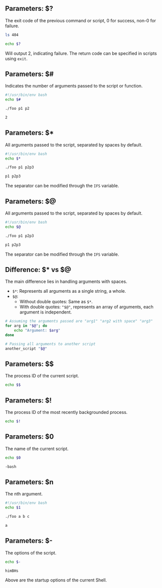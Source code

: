## Parameters: $?

The exit code of the previous command or script, 0 for success, non-0 for failure.

```bash
ls 404
```

```bash
echo $?
```

Will output 2, indicating failure. The return code can be specified in scripts using `exit`.

## Parameters: $#

Indicates the number of arguments passed to the script or function.

```bash
#!/usr/bin/env bash
echo $#
```

```bash
./foo p1 p2
```

```txt
2
```

## Parameters: $*

All arguments passed to the script, separated by spaces by default.

```bash
#!/usr/bin/env bash
echo $*
```

```bash
./foo p1 p2p3
```

```txt
p1 p2p3
```

The separator can be modified through the `IFS` variable.

## Parameters: $@

All arguments passed to the script, separated by spaces by default.

```bash
#!/usr/bin/env bash
echo $@
```

```bash
./foo p1 p2p3
```

```txt
p1 p2p3
```

The separator can be modified through the `IFS` variable.

## Difference: $* vs $@

The main difference lies in handling arguments with spaces.

* `$*`: Represents all arguments as a single string, a whole.
* `$@`:
  * Without double quotes: Same as `$*`.
  * With double quotes: `"$@"`, represents an array of arguments, each argument is independent.

```bash
# Assuming the arguments passed are "arg1" "arg2 with space" "arg3"
for arg in "$@"; do
    echo "Argument: $arg"
done
```

```bash
# Passing all arguments to another script
another_script "$@"
```

## Parameters: $$

The process ID of the current script.

```bash
echo $$
```

## Parameters: $!

The process ID of the most recently backgrounded process.

```bash
echo $!
```

## Parameters: $0

The name of the current script.

```bash
echo $0
```

```txt
-bash
```

## Parameters: $n

The nth argument.

```bash
#!/usr/bin/env bash
echo $1
```

```bash
./foo a b c
```

```txt
a
```

## Parameters: $-

The options of the script.

```bash
echo $-
```

```txt
himBHs
```

Above are the startup options of the current Shell.
